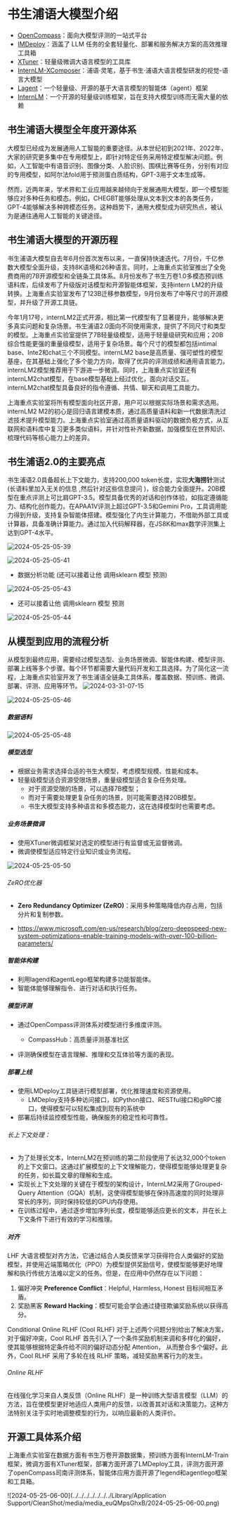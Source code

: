 # 书生浦语大模型介绍



- [OpenCompass](https://gitee.com/open-compass/opencompass)：面向大模型评测的一站式平台
- [IMDeploy](https://gitee.com/InternLM/lmdeploy)：涵盖了 LLM 任务的全套轻量化、部署和服务解决方案的高效推理工具箱
- [XTuner](https://gitee.com/InternLM/xtuner)：轻量级微调大语言模型的工具库
- [InternLM-XComposer](https://gitee.com/InternLM/InternLM-XComposer)：浦语·灵笔，基于书生·浦语大语言模型研发的视觉-语言大模型
- [Lagent](https://gitee.com/InternLM/lagent)：一个轻量级、开源的基于大语言模型的智能体（agent）框架
- [InternLM](https://gitee.com/InternLM/InternLM)：一个开源的轻量级训练框架，旨在支持大模型训练而无需大量的依赖






## 书生浦语大模型全年度开源体系

大模型已经成为发展通用人工智能的重要途径。从本世纪初到2021年、2022年，大家的研究更多集中在专用模型上，即针对特定任务采用特定模型解决问题。例如，人工智能中有语音识别、图像分类、人脸识别、围棋比赛等任务，分别有对应的专用模型，如阿尔法fold用于预测蛋白质结构，GPT-3用于文本生成等。

然而，近两年来，学术界和工业应用越来越倾向于发展通用大模型，即一个模型能够应对多种任务和模态。例如，CHEGBT能够处理从文本到文本的各类任务，GPT-4能够解决多种跨模态任务。这种趋势下，通用大模型成为研究热点，被认为是通往通用人工智能的关键途径。

## 书生浦语大模型的开源历程

书生浦语大模型自去年6月份首次发布以来，一直保持快速迭代。7月份，千亿参数大模型全面升级，支持8K语境和26种语言。同时，上海重点实验室推出了全免费商用的7B开源模型和全链条工具体系。8月份发布了书生万卷1.0多模态预训练语料库，后续发布了升级版对话模型和开源智能体框架，支持intern LM2的升级转换。上海重点实验室发布了123B迁移参数模型，9月份发布了中等尺寸的开源模型，并升级了开源工具链。

今年1月17号，internLM2正式开源，相比第一代模型有了显著提升，能够解决更多真实问题和复杂场景。书生浦语2.0面向不同使用需求，提供了不同尺寸和类型的模型。上海重点实验室提供了7B轻量级模型，适用于轻量级研究和应用；20B综合性能更强的重量级模型，适用于复杂场景。每个尺寸的模型都包括intimal base、Inte2和chat三个不同模型。internLM2 base是高质量、强可塑性的模型基座，在其基础上强化了多个能力方向，取得了优异的评测成绩和通用语言能力。internLM2模型推荐用于下游进一步微调。同时，上海重点实验室还有internLM2chat模型，在base模型基础上经过优化，面向对话交互。internLM2chat模型具备良好的指令遵循、共情、聊天和调用工具能力。

上海重点实验室将所有模型面向社区开源，用户可以根据实际场景和需求选用。internLM2 M2的初心是回归语言建模本质，通过高质量语料和新一代数据清洗过滤技术提升模型能力。上海重点实验室通过高质量语料驱动的数据负极方式，从互联网和语料库中复习更多类似语料，并针对性补齐新数据，加强模型在世界知识、梳理代码等核心能力上的差异。

## 书生浦语2.0的主要亮点

书生浦语2.0具备超长上下文能力，支持200,000 token长度，实现**大海捞针**测试(长语料里加入无关的信息 ,然后针对这些信息提问 )，综合能力全面提升。20B模型在重点评测上可比肩GPT-3.5。模型具备优秀的对话和创作体验，如指定遵循能力、结构化创作能力。在APAA1V评测上超过GPT-3.5和Gemini Pro，工具调用能力得到升级，支持复杂智能体搭建。模型强化了内生计算能力，不借助外部工具或计算器，具备准确计算能力。通过加入代码解释器，在JS8K和max数学评测集上达到GPT-4水平。





![2024-05-25-05-39](assets/2024-05-25-05-39.png)

![2024-05-25-05-41](assets/2024-05-25-05-41.png)

- 数据分析功能 (还可以接着让他 调用sklearn 模型 预测)

![2024-05-25-05-43](assets/2024-05-25-05-43.png)



- 还可以接着让他 调用sklearn 模型 预测

![2024-05-25-05-44](assets/2024-05-25-05-44.png)











## 从模型到应用的流程分析

从模型到最终应用，需要经过模型选型、业务场景微调、智能体构建、模型评测、部署上线等多个步骤。每个环节都需要大量代码开发和工具选择。为了简化这一流程，上海重点实验室开发了书生浦语全链条工具体系，覆盖数据、预训练、微调、部署、评测、应用等环节。
![2024-03-31-07-15](https://github.com/jingkeke/internLM2/assets/16113137/323dc2d7-dec2-4502-9c23-b82f1675ff65)



![2024-05-25-05-46](assets/2024-05-25-05-46.png)





##### 数据语料

![2024-05-25-05-48](assets/2024-05-25-05-48.png)







 ##### 模型选型

- 根据业务需求选择合适的书生大模型，考虑模型规模、性能和成本。
- 轻量级模型适合资源受限场景，重量级模型适合复杂任务处理。
	- 对于资源受限的场景，可以选择7B模型；
	- 而对于需要处理更复杂任务的场景，则可能需要选择20B模型。
	- 书生大模型支持多种语言和多模态能力，这在选择模型时也需要考虑。

##### 业务场景微调
- 使用XTuner微调框架对选定的模型进行有监督或无监督微调。
- 微调使模型适应特定行业知识或业务流程。

![2024-05-25-05-50](assets/2024-05-25-05-50.png)

###### ZeRO优化器

- **Zero Redundancy Optimizer (ZeRO)**：采用多种策略降低内存占用，包括分片和复制参数。

- https://www.microsoft.com/en-us/research/blog/zero-deepspeed-new-system-optimizations-enable-training-models-with-over-100-billion-parameters/

  

##### 智能体构建
- 利用lagend和agentLego框架构建多功能智能体。
- 智能体能够理解指令、进行对话和执行任务。

##### 模型评测
- 通过OpenCompass评测体系对模型进行多维度评测。 

  - CompassHub：高质量评测基准社区

- 评测确保模型在语言理解、推理和交互体验等方面的表现。

  

##### 部署上线
- 使用LMDeploy工具链进行模型部署，优化推理速度和资源使用。
	- LMDeploy支持多种访问接口，如Python接口、RESTful接口和gRPC接口，使得模型可以轻松集成到现有的系统中
- 部署后持续监控模型性能，确保服务的稳定性和可靠性。



###### 长上下文处理：

- 为了处理长文本，InternLM2在预训练的第二阶段使用了长达32,000个token的上下文窗口。这通过扩展模型的上下文理解能力，使得模型能够处理更复杂的任务，如长篇文章的理解和生成。
- 实现长上下文处理的关键在于模型的架构设计，InternLM2采用了Grouped-Query Attention（GQA）机制，这使得模型能够在保持高速度的同时处理非常长的序列，同时保持较低的GPU内存使用。
- 在训练过程中，通过逐步增加序列长度，模型能够适应更长的文本，并在长上下文条件下进行有效的学习和推理。

##### 对齐 

LHF 大语言模型对齐方法，它通过结合人类反馈来学习获得符合人类偏好的奖励模型，并使用近端策略优化（PPO）为模型提供奖励信号，使模型能够更好地理解和执行传统方法难以定义的任务。但是，在应用中仍然存在以下问题：

1. 偏好冲突 **Preference Conflict**：Helpful, Harmless, Honest 目标间相互矛盾。
2. 奖励黑客 **Reward Hacking**：模型可能会学会通过捷径欺骗奖励系统以获得高分。

Conditional Online RLHF (Cool RLHF) 对于上述两个问题分别给出了解决方案，对于偏好冲突，Cool RLHF 首先引入了一个条件奖励机制来调和多样化的偏好，使其能够根据特定条件给不同的偏好动态分配 Attention， 从而整合多个偏好。此外，Cool RLHF 采用了多轮在线  RLHF 策略，减轻奖励黑客行为的发生。

###### Online RLHF

在线强化学习来自人类反馈（Online RLHF）是一种训练大型语言模型（LLM）的方法，旨在使模型更好地适应人类用户的反馈，以改善其对话和决策能力。这种方法特别关注于实时地调整模型的行为，以响应最新的人类评价。

## 

## 开源工具体系介绍

上海重点实验室在数据方面有书生万卷开源数据集，预训练方面有InternLM-Train 框架，微调方面有XTuner框架，部署方面开源了LMDeploy工具，评测方面开源了openCompass司南评测体系，智能体应用方面开源了legend和agentlego框架和工具箱。

![2024-05-25-06-00](../../../../../../../Library/Application Support/CleanShot/media/media_euQMpsGhxB/2024-05-25-06-00.png)
